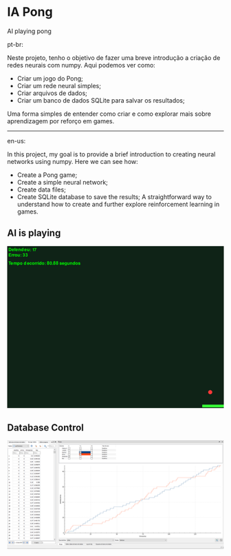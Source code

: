 # IA Pong
AI playing pong

pt-br:

Neste projeto, tenho o objetivo de fazer uma breve introdução a criação de redes neurais com numpy.
Aqui podemos ver como:

- Criar um jogo do Pong;
- Criar um rede neural simples;
- Criar arquivos de dados;
- Criar um banco de dados SQLite para salvar os resultados;

Uma forma simples de entender como criar e como explorar mais sobre aprendizagem por reforço em games.

---

en-us:

In this project, my goal is to provide a brief introduction to creating neural networks using numpy. Here we can see how:

- Create a Pong game;
- Create a simple neural network;
- Create data files;
- Create SQLite database to save the results;
A straightforward way to understand how to create and further explore reinforcement learning in games.

## AI is playing
![ia](assets/iajoga.png)

## Database Control
![performance](assets/performanceia.png)